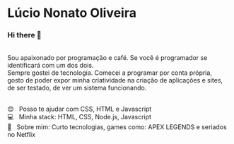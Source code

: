 # Lúcio Nonato Oliveira 

### Hi there 👋
<br/>Sou apaixonado por programação e café. Se você é programador se identificará com um dos dois.
<br/>Sempre gostei de tecnologia. Comecei a programar por conta própria, gosto de poder expor minha criatividade na criação de aplicações e sites, de ser testado, de ver um sistema funcionando. 

 <br/> :blush: &nbsp; Posso te ajudar com CSS, HTML e Javascript
 <br/> :computer: &nbsp; Minha stack: HTML, CSS, Node.js, Javascript
 <br/> 💬  &nbsp; Sobre mim: Curto tecnologias, games como: APEX LEGENDS e seriados no Netflix
 
 
 
